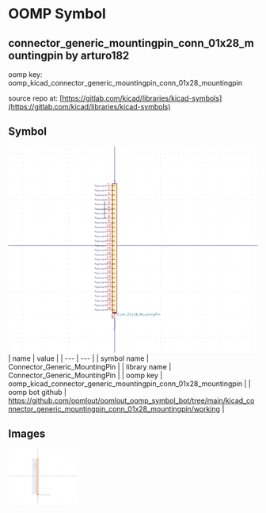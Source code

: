 # OOMP Symbol  
## connector_generic_mountingpin_conn_01x28_mountingpin  by arturo182  
  
oomp key: oomp_kicad_connector_generic_mountingpin_conn_01x28_mountingpin  
  
source repo at: [https://gitlab.com/kicad/libraries/kicad-symbols](https://gitlab.com/kicad/libraries/kicad-symbols)  
## Symbol  
  
[![working.png](working_600.png)](working.png)  
| name | value | 
| --- | --- | 
| symbol name | Connector_Generic_MountingPin | 
| library name | Connector_Generic_MountingPin | 
| oomp key | oomp_kicad_connector_generic_mountingpin_conn_01x28_mountingpin | 
| oomp bot github | https://github.com/oomlout/oomlout_oomp_symbol_bot/tree/main/kicad_connector_generic_mountingpin_conn_01x28_mountingpin/working | 
## Images  
  
[![working.png](working_140.png)](working.png)  
